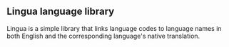 ## Lingua language library

Lingua is a simple library that links language codes to language names in both English and the corresponding language's native translation.